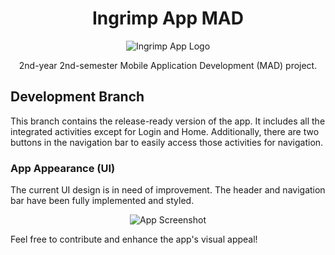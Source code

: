 <h1 align="center">Ingrimp App MAD</h1>

<p align="center">
    <img src= ![IngrimpLogo](https://github.com/MihisaraJayasinghe/ingrimp_app_MAD/assets/99629832/e7ee8de4-a83e-4ca8-919e-0109cc7da441) alt="Ingrimp App Logo">
</p>

<p align="center">
    2nd-year 2nd-semester Mobile Application Development (MAD) project.
</p>

## Development Branch

This branch contains the release-ready version of the app. It includes all the integrated activities except for Login and Home. Additionally, there are two buttons in the navigation bar to easily access those activities for navigation.

### App Appearance (UI)

The current UI design is in need of improvement. The header and navigation bar have been fully implemented and styled.

<p align="center">
    <img src=![IngrimpLogo](https://github.com/MihisaraJayasinghe/ingrimp_app_MAD/assets/99629832/e7ee8de4-a83e-4ca8-919e-0109cc7da441)
  alt="App Screenshot">
</p>

Feel free to contribute and enhance the app's visual appeal!

 
